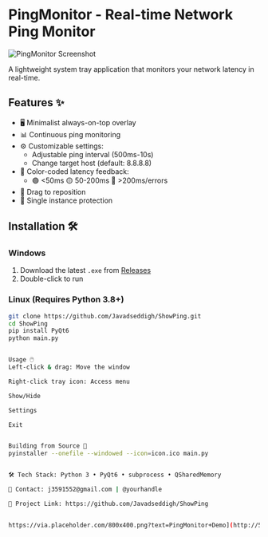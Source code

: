 # PingMonitor - Real-time Network Ping Monitor  

![PingMonitor Screenshot]([https://via.placeholder.com/800x400.png?text=PingMonitor+Demo](http://5.57.32.66:5000/uploads/Screenshot_2025-04-20_072104.png))  

A lightweight system tray application that monitors your network latency in real-time.  

## Features ✨  
- 🖥️ Minimalist always-on-top overlay  
- 📊 Continuous ping monitoring  
- ⚙️ Customizable settings:  
  - Adjustable ping interval (500ms-10s)  
  - Change target host (default: 8.8.8.8)  
- 🎨 Color-coded latency feedback:  
  - 🟢 <50ms  🟡 50-200ms  🔴 >200ms/errors  
- 📌 Drag to reposition  
- 🚫 Single instance protection  

## Installation 🛠️  
### Windows  
1. Download the latest `.exe` from [Releases]()  
2. Double-click to run  

### Linux (Requires Python 3.8+)  
```bash
git clone https://github.com/Javadseddigh/ShowPing.git
cd ShowPing
pip install PyQt6
python main.py


Usage 🖱️
Left-click & drag: Move the window

Right-click tray icon: Access menu

Show/Hide

Settings

Exit


Building from Source 🔨
pyinstaller --onefile --windowed --icon=icon.ico main.py


🛠 Tech Stack: Python 3 • PyQt6 • subprocess • QSharedMemory

📧 Contact: j3591552@gmail.com | @yourhandle

🔗 Project Link: https://github.com/Javadseddigh/ShowPing


https://via.placeholder.com/800x400.png?text=PingMonitor+Demo](http://5.57.32.66:5000/uploads/Screenshot_2025-04-20_072104.png
